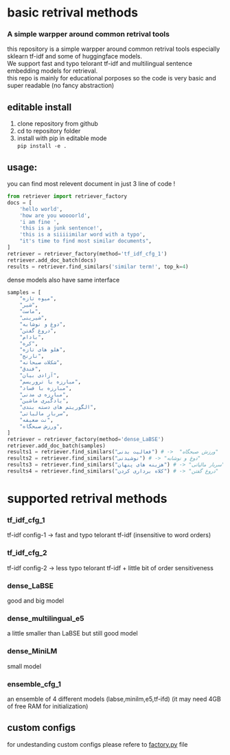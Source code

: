 

# basic retrival methods
### A simple warpper around common retrival tools
this repository is a simple warpper around common retrival tools especially
sklearn tf-idf and some of huggingface models.  
We support fast and typo telorant tf-idf and multilingual sentence embedding models for retrieval.  
this repo is mainly for educational porposes so the code is very basic and super readable (no fancy abstraction)


## editable install
1. clone repository from github 
2. cd to repository folder
3. install with pip in editable mode  
`pip install -e .`

## usage:
you can find most relevent document in just 3 line of code !
```python
from retriever import retriever_factory
docs = [
    'hello world',
    'how are you woooorld',
    'i am fine ',
    'this is a junk sentence!',
    'this is a siiiiimilar word with a typo',
    "it's time to find most similar documents",
]
retriever = retriever_factory(method='tf_idf_cfg_1')
retriever.add_doc_batch(docs)
results = retriever.find_similars('similar term!', top_k=4)
```

dense models also have same interface
```python
samples = [
    "میوه تازه",
    "شیر",
    "ماست",
    "شیرینی",
    "دوغ و نوشابه",
    "دروغ گفتن",
    "بادام",
    "کره",
    "هلو های تازه",
    "نارنج",
    "شکلات صبحانه",
    "فندق",
    "آزادی بیان",
    "مبارزه با تروریسم",
    "مبارزه با فساد",
    "مبارزه ی مدنی",
    "یادگیری ماشین",
    "الگوریتم های دسته بندی",
    "سربار مالیاتی",
    "نت ضعیفه",
    "ورزش صبحگاه",
]
retriever = retriever_factory(method='dense_LaBSE')
retriever.add_doc_batch(samples)
results1 = retriever.find_similars("فعالیت بدنی") # ->  "ورزش صبحگاه"
results2 = retriever.find_similars("نوشیدنی") # -> "دوغ و نوشابه"
results3 = retriever.find_similars("هزینه های پنهان") # -> "سربار مالیاتی"
results4 = retriever.find_similars("کلاه برداری کردن") # -> "دروغ گفتن"

```

# supported retrival methods

### tf_idf_cfg_1
tf-idf config-1 -> fast and typo telorant tf-idf (insensitive to word orders)

### tf_idf_cfg_2
tf-idf config-2 ->  less typo telorant tf-idf + little bit of order sensitiveness

### dense_LaBSE
good and big model

### dense_multilingual_e5
a little smaller than LaBSE  but still good model

### dense_MiniLM
small model 

### ensemble_cfg_1
an ensemble of 4 different models (labse,minilm,e5,tf-ifd) (it may need 4GB of free RAM for initialization)


## custom configs 
for undestanding custom configs please refere to  [factory.py](./retriever/factory.py) file

